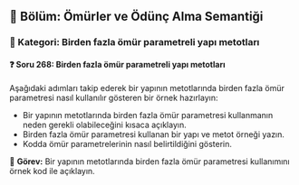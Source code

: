 ## 📘 Bölüm: Ömürler ve Ödünç Alma Semantiği  
### 🔹 Kategori: Birden fazla ömür parametreli yapı metotları  
#### ❓ Soru 268: Birden fazla ömür parametreli yapı metotları

Aşağıdaki adımları takip ederek bir yapının metotlarında birden fazla ömür parametresi nasıl kullanılır gösteren bir örnek hazırlayın:

- Bir yapının metotlarında birden fazla ömür parametresi kullanmanın neden gerekli olabileceğini kısaca açıklayın.
- Birden fazla ömür parametresi kullanan bir yapı ve metot örneği yazın.
- Kodda ömür parametrelerinin nasıl belirtildiğini gösterin.

🔧 **Görev:** Bir yapının metotlarında birden fazla ömür parametresi kullanımını örnek kod ile açıklayın.
